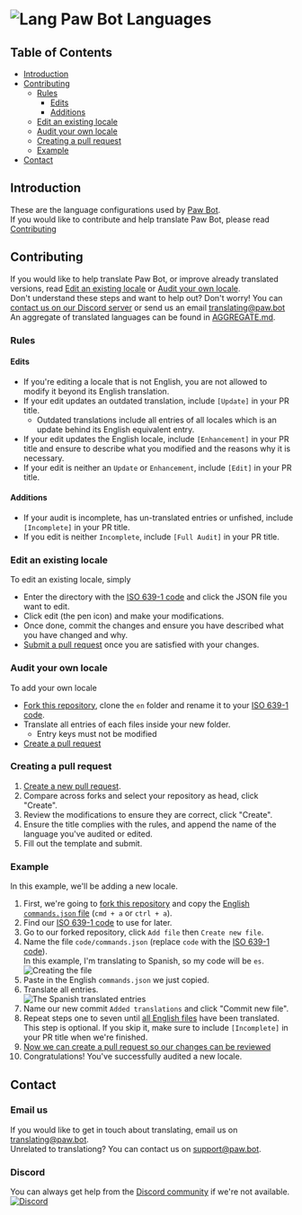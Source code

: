 # ![Lang](https://cdn.statically.io/avatar/shape=circle,s=25/L) Paw Bot Languages

## Table of Contents

- [Introduction](#introduction)
- [Contributing](#contributing)
  - [Rules](#rules)
    - [Edits](#edits)
    - [Additions](#additions)
  - [Edit an existing locale](#edit-an-existing-locale)
  - [Audit your own locale](#audit-your-own-locale)
  - [Creating a pull request](#creating-a-pull-request)
  - [Example](#example)
- [Contact](#contact)

## Introduction

These are the language configurations used by [Paw Bot](https://paw.bot).  
If you would like to contribute and help translate Paw Bot, please read [Contributing](#contributing)

## Contributing

If you would like to help translate Paw Bot, or improve already translated versions, read [Edit an existing locale](#edit-an-existing-locale) or [Audit your own locale](#audit-your-own-locale).  
Don't understand these steps and want to help out? Don't worry! You can [contact us on our Discord server](#contact) or send us an email [translating@paw.bot](mailto:translating@paw.bot)  
An aggregate of translated languages can be found in [AGGREGATE.md](https://github.com/OfficialPawBot/language/blob/main/AGGREGATE.md).

### Rules

#### Edits

- If you're editing a locale that is not English, you are not allowed to modify it beyond its English translation.
- If your edit updates an outdated translation, include `[Update]` in your PR title.
  - Outdated translations include all entries of all locales which is an update behind its English equivalent entry.
- If your edit updates the English locale, include `[Enhancement]` in your PR title and ensure to describe what you modified and the reasons why it is necessary.
- If your edit is neither an `Update` or `Enhancement`, include `[Edit]` in your PR title.

#### Additions

- If your audit is incomplete, has un-translated entries or unfished, include `[Incomplete]` in your PR title.
- If you edit is neither `Incomplete`, include `[Full Audit]` in your PR title.

### Edit an existing locale

To edit an existing locale, simply

- Enter the directory with the [ISO 639-1 code](https://en.wikipedia.org/wiki/List_of_ISO_639-1_codes) and click the JSON file you want to edit.
- Click edit (the pen icon) and make your modifications.
- Once done, commit the changes and ensure you have described what you have changed and why.
- [Submit a pull request](#creating-a-pull-request) once you are satisfied with your changes.

### Audit your own locale

To add your own locale

- [Fork this repository](/fork), clone the `en` folder and rename it to your [ISO 639-1 code](https://en.wikipedia.org/wiki/List_of_ISO_639-1_codes).
- Translate all entries of each files inside your new folder.
  - Entry keys must not be modified
- [Create a pull request](#creating-a-pull-request)

### Creating a pull request

1. [Create a new pull request](/compare).
1. Compare across forks and select your repository as head, click "Create".
1. Review the modifications to ensure they are correct, click "Create".
1. Ensure the title complies with the rules, and append the name of the language you've audited or edited.
1. Fill out the template and submit.

### Example

In this example, we'll be adding a new locale.  

1. First, we're going to [fork this repository](/fork) and copy the [English `commands.json` file](https://raw.githubusercontent.com/OfficialPawBot/language/main/en/commands.json) (`cmd + a` or `ctrl + a`).
1. Find our [ISO 639-1 code](https://en.wikipedia.org/wiki/List_of_ISO_639-1_codes) to use for later.
1. Go to our forked repository, click `Add file` then `Create new file`.
1. Name the file `code/commands.json` (replace `code` with the [ISO 639-1 code](https://en.wikipedia.org/wiki/List_of_ISO_639-1_codes)).  
In this example, I'm translating to Spanish, so my code will be `es`.  
![Creating the file](https://cdn.discordapp.com/attachments/645783809492779052/824847898042826762/unknown.png)
1. Paste in the English `commands.json` we just copied.
1. Translate all entries.  
![The Spanish translated entries](https://cdn.discordapp.com/attachments/645783809492779052/824849321513189396/unknown.png)
1. Name our new commit `Added translations` and click "Commit new file".
1. Repeat steps one to seven until [all English files](/tree/main/en) have been translated.  
This step is optional. If you skip it, make sure to include `[Incomplete]` in your PR title when we're finished.
1. [Now we can create a pull request so our changes can be reviewed](#creating-a-pull-request)
1. Congratulations! You've successfully audited a new locale.

## Contact

### Email us

If you would like to get in touch about translating, email us on [translating@paw.bot](mailto:translating@paw.bot).  
Unrelated to translationg? You can contact us on [support@paw.bot](mailto:translating@paw.bot).

### Discord

You can always get help from the [Discord community](https://discord.gg/KkNCFaZbDK) if we're not available.  
<a href="https://discord.gg/KkNCFaZbDK" target="_blank"><img alt="Discord" src="https://img.shields.io/discord/368557500884189186"></a>